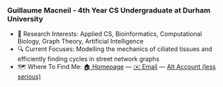 ### Guillaume Macneil - 4th Year CS Undergraduate at Durham University

- 📖 Research Interests: Applied CS, Bioinformatics, Computational Biology, Graph Theory, Artificial Intelligence
- 🔍 Current Focuses: Modelling the mechanics of ciliated tissues and efficiently finding cycles in street network graphs
- 🗺️ Where To Find Me: [🏠 Homepage](https://www.gcmacneil.com) &mdash; [✉️ Email](mailto:guillaume@gcmacneil.com) &mdash; [Alt Account (less serious)](https://github.com/MetallicSquid)

